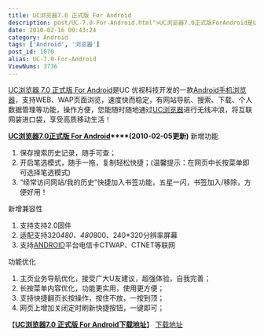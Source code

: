 ```yaml
---
title: UC浏览器7.0 正式版 For Android
description: post/UC-7.0-For-Android.html">UC浏览器7.0正式版ForAndroid是UC优视科技开发的一款post/UC-7.0-For-Android.html">Android手机浏览器，支持WEB、WAP页面浏览，速度快而稳定，有网站导航、搜索、下载、个人数据管理等功能，操作方便，您能随时随地通过post/UC-7.0-For-Android.html">UC浏览器进行无线冲浪，将互联网装进口袋，享受高质移动生活！
date: 2010-02-16 09:43:24
category: Android
tags: ['Android', '浏览器']
post_id: 1070
alias: UC-7.0-For-Android
ViewNums: 3736
---
```


[UC浏览器 7.0 正式版 For Android](/blog/uc-70-for-android)是UC 优视科技开发的一款[Android手机浏览器](/blog/uc-70-for-android)，支持WEB、WAP页面浏览，速度快而稳定，有网站导航、搜索、下载、个人数据管理等功能，操作方便，您能随时随地通过[UC浏览器](/blog/uc-70-for-android)进行无线冲浪，将互联网装进口袋，享受高质移动生活！

**[UC浏览器7.0正式版 For Android](/blog/uc-70-for-android)****(2010-02-05更新)**
新增功能

1. 保存搜索历史记录，随手可查；
2. 开启笔选模式，随手一拖，复制轻松快捷；(温馨提示：在网页中长按菜单即可选择笔选模式)
3. “经常访问网站/我的历史”快捷加入书签功能，五星一闪，书签加入/移除，方便好用！

新增兼容性

1. 支持支持2.0固件
2. 适配支持320*480、480*800、240*320分辨率屏幕
3. 支持[ANDROID](/tags/Android)平台电信卡CTWAP、CTNET等联网

功能优化

1. 主页业务导航优化，接受广大U友建议，超强体验，自我完善；
2. 长按菜单内容优化，功能更实用，使用更方便；
3. 支持快捷翻页长按操作，按住不放，一按到顶；
4. 网页上增加关闭定时刷新快捷按钮，一键即可；

【[**UC浏览器7.0 正式版 For Android下载地址**](/blog/uc-70-for-android)】
[下载地址](download.asp?id=390)

